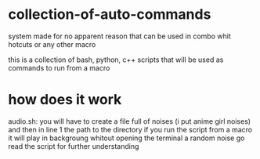 # collection-of-auto-commands
system made for no apparent reason that can be used in combo whit hotcuts or any other macro 

this is a collection of bash, python, c++ scripts that will be used as commands to run from a macro

# how does it work

audio.sh:
you will have to create a file full of noises (i put anime girl noises) and then in line 1 the path to the directory
if you run the script from a macro it will play in backgroung whitout opening the terminal a random noise
go read the script for further understanding
